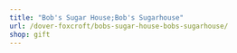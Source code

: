 ```yaml
---
title: "Bob's Sugar House;Bob's Sugarhouse"
url: /dover-foxcroft/bobs-sugar-house-bobs-sugarhouse/
shop: gift
---
```

